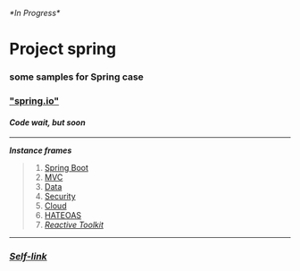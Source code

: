 
_\*In Progress\*_
# Project spring
### some samples for Spring case 
### ["spring.io"](https://spring.io/)
#### ___Code wait, but soon___

----

***Instance frames***
>
>1. [Spring Boot](https://spring.io/projects/spring-boot)
>2. [MVC](https://spring.io/guides/gs/serving-web-content/)
>3. [Data](https://spring.io/projects/spring-data)
>4. [Security](https://spring.io/projects/spring-security)
>7. [Cloud](https://spring.io/cloud) 
>8. [HATEOAS](https://spring.io/projects/spring-hateoas)
>9. [_Reactive Toolkit_](https://projectreactor.io/)




---
### _[Self-link](https://github.com/ilyaHjuGb67hBh64fd/Spring/edit/main/README.md)_
~~~

